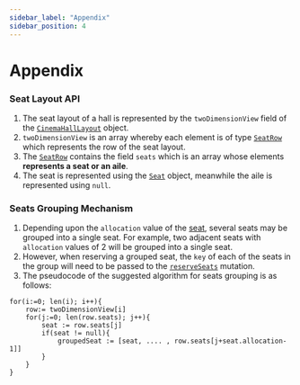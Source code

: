 ```yaml
---
sidebar_label: "Appendix"
sidebar_position: 4
---
```


# Appendix

### Seat Layout API

1. The seat layout of a hall is represented by the `twoDimensionView` field of the [`CinemaHallLayout`](/docs/graphql/objects#cinemahalllayout) object.
2. `twoDimensionView` is an array whereby each element is of type [`SeatRow`](/docs/graphql/objects#seatrow) which represents the row of the seat layout.
3. The [`SeatRow`](/docs/graphql/objects#seatrow) contains the field `seats` which is an array whose elements **represents a seat or an aile**.  
4. The seat is represented using the [`Seat`](/docs/graphql/objects#seat) object, meanwhile the aile is represented using `null`.

### Seats Grouping Mechanism

1. Depending upon the `allocation` value of the [seat](/docs/graphql/objects#seat), several seats may be grouped into a single seat. For example, two adjacent seats with `allocation` values of 2 will be grouped into a single seat. 
2. However, when reserving a grouped seat, the `key` of each of the seats in the group will need to be passed to the [`reserveSeats`](/docs/graphql/mutations#reserveseats) mutation.
3. The pseudocode of the suggested algorithm for seats grouping is as follows:

```
for(i:=0; len(i); i++){
    row:= twoDimensionView[i]
    for(j:=0; len(row.seats); j++){
        seat := row.seats[j]
        if(seat != null){
            groupedSeat := [seat, .... , row.seats[j+seat.allocation-1]]
        }
    }
}
```